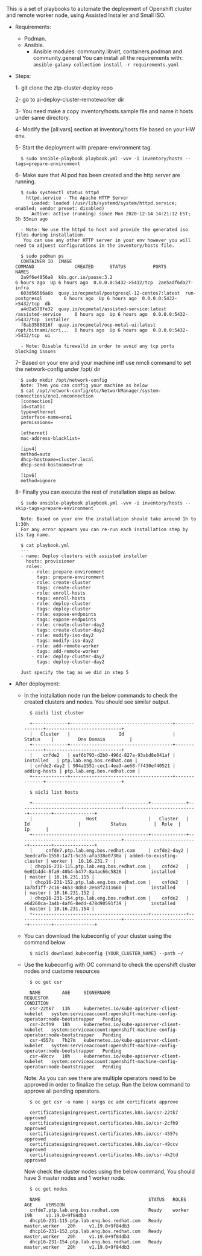 This is a set of playbooks to automate the deployment of Openshift cluster and remote worker node, using Assisted Installer
and Small ISO.

- Requirements:

    - Podman.
    - Ansible.
        - Ansible modules: community.libvirt, containers.podman and community.general
          You can install all the requirements with: `ansible-galaxy collection install -r requirements.yaml`

- Steps:

    1- git clone the ztp-cluster-deploy repo

    2- go to ai-deploy-cluster-remoteworker dir

    3- You need make a copy inventory/hosts.sample file and name it hosts under same directory.

    4- Modify the [all:vars] section at inventory/hosts file based on your HW env.

    5- Start the deployment with prepare-environment tag.

        $ sudo ansible-playbook playbook.yml -vvv -i inventory/hosts --tags=prepare-environment

    6- Make sure that AI pod has been created and the http server are running.

        $ sudo systemctl status httpd
          httpd.service - The Apache HTTP Server
            Loaded: loaded (/usr/lib/systemd/system/httpd.service; enabled; vendor preset: disabled)
            Active: active (running) since Mon 2020-12-14 14:21:12 EST; 5h 55min ago

        - Note: We use the httpd to host and provide the generated iso files during installation.
         You can use any other HTTP server in your env however you will need to adjuest configurations in the inventory/hosts file.

        $ sudo podman ps
        CONTAINER ID  IMAGE                                          COMMAND               CREATED      STATUS          PORTS                   NAMES
        2a9f6e4056a8  k8s.gcr.io/pause:3.2                                                 6 hours ago  Up 6 hours ago  0.0.0.0:5432->5432/tcp  2ae5adf6da27-infra
        603d56566a6b  quay.io/ocpmetal/postgresql-12-centos7:latest  run-postgresql        6 hours ago  Up 6 hours ago  0.0.0.0:5432->5432/tcp  db
        a4d2a578fe32  quay.io/ocpmetal/assisted-service:latest       /assisted-service     6 hours ago  Up 6 hours ago  0.0.0.0:5432->5432/tcp  installer
        f8ab3586816f  quay.io/ocpmetal/ocp-metal-ui:latest           /opt/bitnami/scri...  6 hours ago  Up 6 hours ago  0.0.0.0:5432->5432/tcp  ui

        - Note: Disable firewalld in order to avoid any tcp ports blocking issues

    7- Based on your env and your machine intf use nmcli command to set the network-config under /opt/ dir

        $ sudo mkdir /opt/network-config
        Note: Then you can config your machine as below
        $ cat /opt/network-config/etc/NetworkManager/system-connections/eno1.nmconnection 
        [connection]
        id=static
        type=ethernet
        interface-name=eno1
        permissions=
        
        [ethernet]
        mac-address-blacklist=
        
        [ipv4]
        method=auto
        dhcp-hostname=cluster.local
        dhcp-send-hostname=true
        
        [ipv6]
        method=ignore

    8- Finally you can execute the rest of installation steps as below.

        $ sudo ansible-playbook playbook.yml -vvv -i inventory/hosts --skip-tags=prepare-environment

        Note: Based on your env the installation should take around 1h to 1:30h
        For any error appears you can re-run each installation step by its tag name.

        $ cat playbook.yml 
        ---
        - name: Deploy clusters with assisted installer
          hosts: provisioner
          roles:
            - role: prepare-environment
              tags: prepare-environment
            - role: create-cluster
              tags: create-cluster
            - role: enroll-hosts
              tags: enroll-hosts
            - role: deploy-cluster
              tags: deploy-cluster
            - role: expose-endpoints
              tags: expose-endpoints
            - role: create-cluster-day2
              tags: create-cluster-day2
            - role: modify-iso-day2
              tags: modify-iso-day2
            - role: add-remote-worker
              tags: add-remote-worker
            - role: deploy-cluster-day2
              tags: deploy-cluster-day2

        Just specify the tag as we did in step 5

- After deployment:

    - In the installation node run the below commands to check the created clusters and nodes. You should see similar output.

            $ aicli list cluster

            +-------------+--------------------------------------+--------------+----------------------------+
            |   Cluster   |                  Id                  |    Status    |         Dns Domain         |
            +-------------+--------------------------------------+--------------+----------------------------+
            |    cnfde2   | eaf6b793-d2b0-496d-827a-93abd8e041af |  installed   | ptp.lab.eng.bos.redhat.com |
            | cnfde2-day2 | 904a1551-cec1-4ea3-ae68-ff430ef40521 | adding-hosts | ptp.lab.eng.bos.redhat.com |
            +-------------+--------------------------------------+--------------+----------------------------+

            $ aicli list hosts

            +-------------------------------------------+-------------+--------------------------------------+---------------------------+--------+---------------+
            |                    Host                   |   Cluster   |                  Id                  |           Status          |  Role  |       Ip      |
            +-------------------------------------------+-------------+--------------------------------------+---------------------------+--------+---------------+
            |     cnfde7.ptp.lab.eng.bos.redhat.com     | cnfde2-day2 | 3eedcafb-1558-1a71-5c35-afa338e0730a | added-to-existing-cluster | worker |  10.16.231.7  |
            | dhcp16-231-115.ptp.lab.eng.bos.redhat.com |    cnfde2   | 6e01b4d4-8fa9-40b4-b477-8a4ac66c5826 |         installed         | master | 10.16.231.115 |
            | dhcp16-231-152.ptp.lab.eng.bos.redhat.com |    cnfde2   | 1a7bf1ff-2c16-4653-8d8d-2e68f2311660 |         installed         | master | 10.16.231.152 |
            | dhcp16-231-154.ptp.lab.eng.bos.redhat.com |    cnfde2   | e6d260ca-3a4b-4af6-8edd-478d90591f39 |         installed         | master | 10.16.231.154 |
            +-------------------------------------------+-------------+--------------------------------------+---------------------------+--------+---------------+

    - You can download the kubeconfig of your cluster using the command below

            $ aicli download kubeconfig {YOUR_CLUSTER_NAME} --path ~/

    - Use the kubeconfig with OC command to check the openshift cluster nodes and custome resources

            $ oc get csr
 
            NAME        AGE     SIGNERNAME                                    REQUESTOR                                                                   CONDITION
            csr-22tk7   13h     kubernetes.io/kube-apiserver-client-kubelet   system:serviceaccount:openshift-machine-config-operator:node-bootstrapper   Pending
            csr-2cfh9   18h     kubernetes.io/kube-apiserver-client-kubelet   system:serviceaccount:openshift-machine-config-operator:node-bootstrapper   Pending
            csr-4557s   7h27m   kubernetes.io/kube-apiserver-client-kubelet   system:serviceaccount:openshift-machine-config-operator:node-bootstrapper   Pending
            csr-49ccv   10h     kubernetes.io/kube-apiserver-client-kubelet   system:serviceaccount:openshift-machine-config-operator:node-bootstrapper   Pending
            

        Note: As you can see there are multiple operators need to be approved in order to finalize the setup. Run the below command to approve all pending operators.

            $ oc get csr -o name | xargs oc adm certificate approve

            certificatesigningrequest.certificates.k8s.io/csr-22tk7 approved
            certificatesigningrequest.certificates.k8s.io/csr-2cfh9 approved
            certificatesigningrequest.certificates.k8s.io/csr-4557s approved
            certificatesigningrequest.certificates.k8s.io/csr-49ccv approved
            certificatesigningrequest.certificates.k8s.io/csr-4k2td approved

        Now check the cluster nodes using the below command, You should have 3 master nodes and 1 worker node.

            $ oc get nodes

            NAME                                        STATUS   ROLES           AGE     VERSION
            cnfde7.ptp.lab.eng.bos.redhat.com           Ready    worker          19h     v1.19.0+9f84db3
            dhcp16-231-115.ptp.lab.eng.bos.redhat.com   Ready    master,worker   20h     v1.19.0+9f84db3
            dhcp16-231-152.ptp.lab.eng.bos.redhat.com   Ready    master,worker   20h     v1.19.0+9f84db3
            dhcp16-231-154.ptp.lab.eng.bos.redhat.com   Ready    master,worker   20h     v1.19.0+9f84db3
